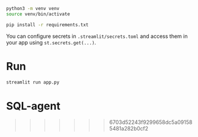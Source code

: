 

```bash
python3 -m venv venv
source venv/bin/activate

pip install -r requirements.txt
```



You can configure secrets in `.streamlit/secrets.toml` and access them in your app using `st.secrets.get(...)`.

# Run

```bash
streamlit run app.py
```


# SQL-agent
>>>>>>> 6703d52243f9299658dc5a091585481a282b0cf2
